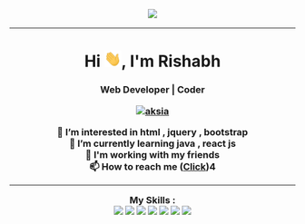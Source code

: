 <p align="center">
  <img src="https://github.com/thompsonemerson/thompsonemerson/raw/master/cover-thompson.png" height="200"/>
</p>
<hr>
<h1 align="center">Hi <img src="https://raw.githubusercontent.com/ABSphreak/ABSphreak/master/gifs/Hi.gif" width="30px">, I'm Rishabh</h1>
<h3 align="center">Web Developer | Coder 
<p align="center">
<a href="https://www.linkedin.com/in/aksia/" target="blank"><img align="center" src="https://cdn.jsdelivr.net/npm/simple-icons@3.0.1/icons/linkedin.svg" alt="aksia" height="30" width="40" /></a>
</p>
</p>
👀 I’m interested in html , jquery , bootstrap
<br>
🌱 I’m currently learning java , react js
<br>
💞️ I'm working with my friends
<br>
📫 How to reach me (<a href="mailto : rishabhjain47596@gmail.com">Click</a>)4
<hr>
My Skills :
<br>
<img src="https://cdn-icons.flaticon.com/png/512/1183/premium/1183672.png?token=exp=1639046134~hmac=c2568b19742ef27f19798bbf2a74d1d5" height="40"/>
<img src="https://cdn-icons-png.flaticon.com/512/174/174854.png" height="40"/>
<img src="https://cdn-icons-png.flaticon.com/512/732/732190.png" height="40"/>
<img src="https://cdn-icons-png.flaticon.com/512/226/226777.png" height="40"/>
<img src="https://cdn-icons-png.flaticon.com/512/5968/5968292.png" height="40"/>
<img src="https://cdn-icons-png.flaticon.com/512/919/919825.png" height="40"/>
<img src="https://cdn-icons-png.flaticon.com/512/919/919841.png" height="40"/>

